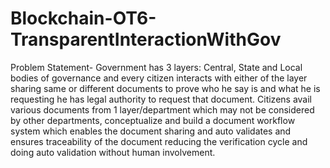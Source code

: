 # Blockchain-OT6-TransparentInteractionWithGov
Problem Statement- Government has 3 layers: Central, State and Local bodies of governance and every citizen interacts with either of the layer sharing same or different documents to prove who he say is and what he is requesting he has legal authority to request that document. Citizens avail various documents from 1 layer/department which may not be considered by other departments, conceptualize and build a document workflow system which enables the document sharing and auto validates and ensures traceability of the document reducing the verification cycle and doing auto validation without human involvement.
